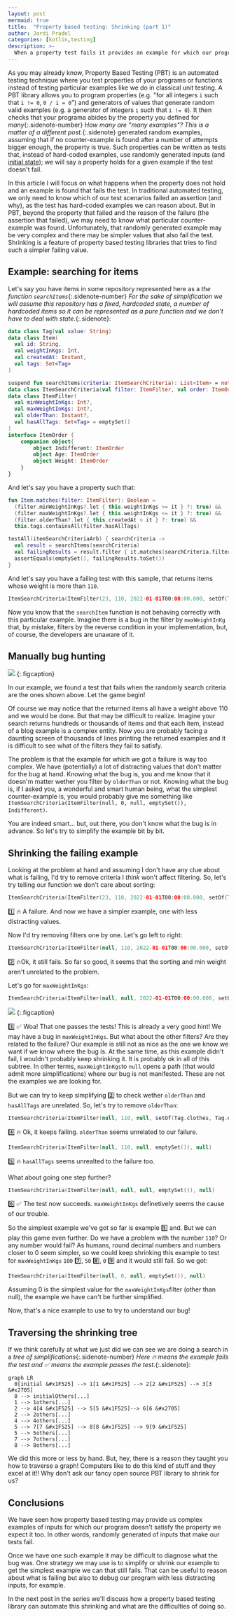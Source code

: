 ```yaml
---
layout: post
mermaid: true
title:  "Property based testing: Shrinking (part 1)"
author: Jordi Pradel
categories: [kotlin,testing]
description: >-
  When a property test fails it provides an example for which our program doesn't behave. That randomly generated example may be too complex to diagnose the problem. Shrinking allows us to build simpler examples that still fail our tests, allowing for simpler reaasoning and debugging.
---
```


As you may already know, Property Based Testing (PBT) is an automated testing technique where you test properties of your programs or functions instead of testing particular examples like we do in classical unit testing. A PBT library allows you to program properties (e.g. "for all integers `i` such that `i != 0`, `0 / i = 0`") and generators of values that generate random valid examples (e.g. a generator of integers `i` such that `i != 0`). It then checks that your programa abides by the property you defined for _many_{:.sidenote-number} _How many are "many examples"? This is a matter of a different post._{:.sidenote} generated random examples, assuming that if no counter-example is found after a number of attempts bigger enough, the property is true. Such properties can be written as tests that, instead of hard-coded examples, use randomly generated inputs (and [initial state](2022-05-27-what-is-an-automated-test-again.html)); we will say a property holds for a given example if the test doesn't fail. 

In this article I will focus on what happens when the property does not hold and an example is found that fails the test. In traditional automated testing, we only need to know which of our test scenarios failed an assertion (and why), as the test has hard-coded examples we can reason about. But in PBT, beyond the property that failed and the reason of the failure (the assertion that failed), we may need to know what particular counter-example was found. Unfortunately, that randomly generated example may be very complex and there may be simpler values that also fail the test. Shrinking is a feature of property based testing libraries that tries to find such a simpler failing value.

## Example: searching for items

Let's say you have items in some repository represented here as a _the function `searchItems`_{:.sidenote-number} _For the sake of simplification we will assume this repository has a fixed, hardcoded state, a number of hardcoded items so it can be represented as a pure function and we don't have to deal with state._{:.sidenote}:

```kotlin
data class Tag(val value: String)
data class Item(
  val id: String, 
  val weightInKgs: Int, 
  val createdAt: Instant, 
  val tags: Set<Tag>
)

suspend fun searchItems(criteria: ItemSearchCriteria): List<Item> = notShown()    
data class ItemSearchCriteria(val filter: ItemFilter, val order: ItemOrder)
data class ItemFilter(
  val minWeightInKgs: Int?, 
  val maxWeightInKgs: Int?, 
  val olderThan: Instant?, 
  val hasAllTags: Set<Tag> = emptySet()
)
interface ItemOrder {
    companion object{
        object Indifferent: ItemOrder
        object Age: ItemOrder
        object Weight: ItemOrder
    }
}

```

And let's say you have a property such that:

```kotlin
fun Item.matches(filter: ItemFilter): Boolean =
  (filter.minWeightInKgs?.let { this.weightInKgs >= it } ?: true) &&
  (filter.maxWeightInKgs?.let { this.weightInKgs <= it } ?: true) &&
  (filter.olderThan?.let { this.createdAt < it } ?: true) &&
  this.tags.containsAll(filter.hasAllTags)

testAll(itemSearchCriteriaArb) { searchCriteria ->
  val result = searchItems(searchCriteria)
  val failingResults = result.filter { it.matches(searchCriteria.filter) }
  assertEquals(emptySet(), failingResults.toSet())
}
```

And let's say you have a failing test with this sample, that returns items whose weight is more than `110`.

```kotlin
ItemSearchCriteria(ItemFilter(23, 110, 2022-01-01T00:00:00.000, setOf(Tag.clothes, Tag.exclusive)), AgetItemOrder)
```

Now you know that the `searchItem` function is not behaving correctly with this particular example. Imagine there is a bug in the filter by `maxWeightInKg` that, by mistake, filters by the reverse condition in your implementation, but, of course, the developers are unaware of it.

## Manually bug hunting

<img src="https://y.yarn.co/76c65c90-5e05-419f-9a84-0f8adc431d92_text.gif">
{:.figcaption}

In our example, we found a test that fails when the randomly search criteria are the ones shown above. Let the game begin!

Of course we may notice that the returned items all have a weight above 110 and we would be done. But that may be difficult to realize. Imagine your search returns hundreds or thousands of items and that each item, instead of a blog example is a complex entity. Now you are probably facing a daunting screen of thousands of lines printing the returned examples and it is difficult to see what of the filters they fail to satisfy.

The problem is that the example for which we got a failure is way too complex. We have (potentially) a lot of distracting values that don't matter for the bug at hand. Knowing what the bug is, you and me know that it doesn'm matter wether you filter by `olderThan` or not. Knowing what the bug is, if I asked you, a wonderful and smart human being, what the simplest counter-example is, you would probably give me something like `ItemSearchCriteria(ItemFilter(null, 0, null, emptySet()), Indifferent)`.

You are indeed smart... but, out there, you don't know what the bug is in advance. So let's try to simplify the example bit by bit.

## Shrinking the failing example

Looking at the problem at hand and assuming I don't have any clue about what is failing, I'd try to remove criteria I _think_ won't affect filtering. So, let's try telling our function we don't care about sorting:

```kotlin
ItemSearchCriteria(ItemFilter(23, 110, 2022-01-01T00:00:00.000, setOf(Tag.clothes, Tag.exclusive)), Indifferent)
```

1️⃣ 🔥 A failure. And now we have a simpler example, one with less distracting values.

Now I'd try removing filters one by one. Let's go left to right:

```kotlin
ItemSearchCriteria(ItemFilter(null, 110, 2022-01-01T00:00:00.000, setOf(Tag.clothes, Tag.exclusive)), Indifferent)
```

2️⃣ 🔥Ok, it still fails. So far so good, it seems that the sorting and min weight aren't unrelated to the problem.

Let's go for `maxWeightInKgs`:

```kotlin
ItemSearchCriteria(ItemFilter(null, null, 2022-01-01T00:00:00.000, setOf(Tag.clothes, Tag.exclusive)), Indifferent)
```

<img src="https://c.tenor.com/TlfAvuz0tLMAAAAC/obi-wan-kenobi-these-are-not-the-droids.gif">
{:.figcaption}

3️⃣ ✅ Woa! That one passes the tests! This is already a very good hint! We may have a bug in `maxWeightInKgs`. But what about the other filters? Are they related to the failure? Our example is still not as nice as the one we know we want if we know where the bug is. At the same time, as this example didn't fail, I wouldn't probably keep shrinking it. It is probably ok in all of this subtree. In other terms, `maxWeightInKgs`to `null` opens a path (that would admit more simplifications) where our bug is not manifested. These are not the examples we are looking for. 

But we can try to keep simplifying 2️⃣ to check wether `olderThan` and `hasAllTags` are unrelated. So, let's try to remove `olderThan`:

```kotlin
ItemSearchCriteria(ItemFilter(null, 110, null, setOf(Tag.clothes, Tag.exclusive)), Indifferent)
```

4️⃣ 🔥 Ok, it keeps failing. `olderThan` seems unrelated to our failure. 


```kotlin
ItemSearchCriteria(ItemFilter(null, 110, null, emptySet()), null)
```

5️⃣ 🔥 `hasAllTags` seems unrealted to the failure too.

What about going one step further? 

```kotlin
ItemSearchCriteria(ItemFilter(null, null, null, emptySet()), null)
```
6️⃣ ✅ The test now succeeds. `maxWeightInKgs` definetively seems the cause of our trouble.

So the simplest example we've got so far is example 5️⃣ and. But we can play this game even further. Do we have a problem with the number `110`? Or any number would fail? As humans, round decimal numbers and numbers closer to 0 seem simpler, so we could keep shrinking this example to test for `maxWeightInKgs` `100` 7️⃣, `50` 8️⃣, `0` 9️⃣ and it would still fail. So we got:

```kotlin
ItemSearchCriteria(ItemFilter(null, 0, null, emptySet()), null)
```

Assuming 0 is the simplest value for the `maxWeightInKgs`filter (other than null), the example we have can't be further simplified.

Now, that's a nice example to use to try to understand our bug!

## Traversing the shrinking tree

If we think carefully at what we just did we can see we are doing a search in a _tree of simplifications_{:.sidenote-number} _Here 🔥 means the example fails the test and ✅ means the example passes the test._{:.sidenote}:

```mermaid
graph LR
  0[initial &#x1F525] --> 1[1 &#x1F525] --> 2[2 &#x1F525] --> 3[3 &#x2705]
  0 --> initialOthers[...]
  1 --> 1others[...]
  2 --> 4[4 &#x1F525] --> 5[5 &#x1F525]--> 6[6 &#x2705]
  2 --> 2others[...]
  4 --> 4others[...]
  5 --> 7[7 &#x1F525] --> 8[8 &#x1F525] --> 9[9 &#x1F525]
  5 --> 5others[...]
  7 --> 7others[...]
  8 --> 8others[...]
```

We did this more or less by hand. But, hey, there is a reason they taught you how to traverse a graph! Computers like to do this kind of stuff and they excel at it!! Why don't ask our fancy open source PBT library to shrink for us?

## Conclusions

We have seen how property based testing may provide us complex examples of inputs for which our program doesn't satisfy the property we expect it too. In other words, randomly generated of inputs that make our tests fail.

Once we have one such example it may be difficult to diagnose what the bug was. One strategy we may use is to simplify or shrink our example to get the simplest example we can that still fails. That can be useful to reason about what is failing but also to debug our program with less distracting inputs, for example.

In the next post in the series we'll discuss how a property based testing library can automate this shrinking and what are the difficulties of doing so.

